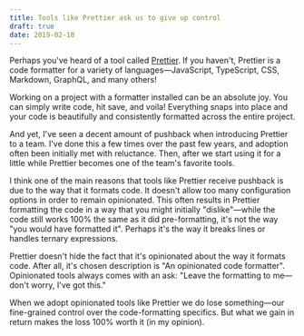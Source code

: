 ```yaml
---
title: Tools like Prettier ask us to give up control
draft: true
date: 2019-02-18
---
```


<!--
1. Talk about what Prettier does. Keep it brief, perhaps lean more on links than your own stuff
2. Talk about why tools like Prettier sometimes receive pushback. The main reason often has to do with developers disliking the way it formats the code (i.e. "it's not clean or easy to read", or "I dislike how it formats ternary statements")
3. Transition — Prettier does come with an ask: give up your control over the formatting, I'll handle it. Trust me, I've got this.
4. What we gain in return for giving up ou control.
-->

Perhaps you've heard of a tool called [Prettier](). If you haven't, Prettier is a code formatter for a variety of languages—JavaScript, TypeScript, CSS, Markdown, GraphQL, and many others!

Working on a project with a formatter installed can be an absolute joy. You can simply write code, hit save, and voila! Everything snaps into place and your code is beautifully and consistently formatted across the entire project.

And yet, I've seen a decent amount of pushback when introducing Prettier to a team. I've done this a few times over the past few years, and adoption often been initially met with reluctance. Then, after we start using it for a little while Prettier becomes one of the team's favorite tools.

I think one of the main reasons that tools like Prettier receive pushback is due to the way that it formats code. It doesn't allow too many configuration options in order to remain opinionated. This often results in Prettier formatting the code in a way that you might initially "dislike"—while the code still works 100% the same as it did pre-formatting, it's not the way "you would have formatted it". Perhaps it's the way it breaks lines or handles ternary expressions.

Prettier doesn't hide the fact that it's opinionated about the way it formats code. After all, it's chosen description is "An opinionated code formatter". Opinionated tools always comes with an ask: "Leave the formatting to me—don't worry, I've got this."

When we adopt opinionated tools like Prettier we do lose something—our fine-grained control over the code-formatting specifics. But what we gain in return makes the loss 100% worth it (in my opinion).

<!--
Using the "best-in-class" tools often requires that we give up some of the fine-grained control over our software. And for some this can be difficult.

Prettier/formatters — stop caring about what the code _looks_ like cosmetically. You have to trust that the code formatter will do its job. In addition, even if it formats it in ways that you "don't like", you have to humbly step down and let it format away. Because what we gain in return is so much better.
  - Stop "nitpicks" on PRs
  - Stop second-guessing whether your code is "up to style" with the team's standards
  - Makes it easier for people that switch b/w projects to easily match the proper coding style (freelancers, consultants, side-hustles, & OSS)
  - Focus on the actual code and how it runs, not whether it has a semicolon or not.
  - https://www.reddit.com/r/javascript/comments/8as6ns/i_dont_like_prettier/


-->
